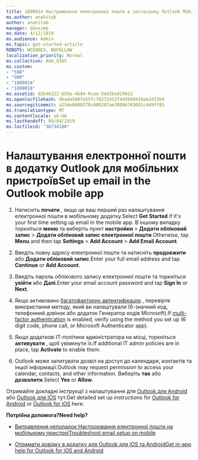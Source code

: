```yaml
---
title: 1800014 Настроювання електронної пошти в застосунку Outlook Mobile
ms.author: anahitab
author: anahitab
manager: dansimp
ms.date: 4/12/2018
ms.audience: Admin
ms.topic: get-started-article
ROBOTS: NOINDEX, NOFOLLOW
localization_priority: Normal
ms.collection: Adm_O365
ms.custom:
- "598"
- "900"
- "1800014"
- "1800018"
ms.assetid: d2b46122-b59a-4b94-9cae-5e42be819022
ms.openlocfilehash: 4bada589fa55fc78233d13f44566b919ab2d15b9
ms.sourcegitcommit: a256e8680379c006287ae30996763051c4d9ff85
ms.translationtype: MT
ms.contentlocale: uk-UA
ms.lasthandoff: 09/04/2019
ms.locfileid: "36734186"
---
```

# <a name="set-up-email-in-the-outlook-mobile-app"></a><span data-ttu-id="2083c-102">Налаштування електронної пошти в додатку Outlook для мобільних пристроїв</span><span class="sxs-lookup"><span data-stu-id="2083c-102">Set up email in the Outlook mobile app</span></span>

1. <span data-ttu-id="2083c-103">Натисніть **почати** , якщо це ваш перший раз налаштування електронної пошти в мобільному додатку.</span><span class="sxs-lookup"><span data-stu-id="2083c-103">Select **Get Started** if it's your first time setting up email in the mobile app.</span></span> <span data-ttu-id="2083c-104">В іншому випадку торкніться **меню** та виберіть пункт **настройки** \> **Додати обліковий запис** \> **Додати обліковий запис електронної пошти**.</span><span class="sxs-lookup"><span data-stu-id="2083c-104">Otherwise, tap **Menu** and then tap **Settings** \> **Add Account** \> **Add Email Account**.</span></span>

2. <span data-ttu-id="2083c-105">Введіть повну адресу електронної пошти та натисніть **продовжити** або **Додати обліковий запис**.</span><span class="sxs-lookup"><span data-stu-id="2083c-105">Enter your full email address and tap **Continue** or **Add Account**.</span></span>

3. <span data-ttu-id="2083c-106">Введіть пароль облікового запису електронної пошти та торкніться **увійти** або **Далі**.</span><span class="sxs-lookup"><span data-stu-id="2083c-106">Enter your email account password and tap **Sign In** or **Next**.</span></span>

4. <span data-ttu-id="2083c-107">Якщо активовано [багатофакторну автентифікацію](https://docs.microsoft.com/office365/admin/security-and-compliance/set-up-multi-factor-authentication) , перевірте використання методу, який ви налаштували (6-значний код, телефонний дзвінок або додаток Генератор кодів Microsoft).</span><span class="sxs-lookup"><span data-stu-id="2083c-107">If [multi-factor authentication](https://docs.microsoft.com/office365/admin/security-and-compliance/set-up-multi-factor-authentication) is enabled, verify using the method you set up (6 digit code, phone call, or Microsoft Authenticator app).</span></span>

5. <span data-ttu-id="2083c-108">Якщо додаткові ІТ-політики адміністратора на місці, торкніться **активувати** , щоб увімкнути їх.</span><span class="sxs-lookup"><span data-stu-id="2083c-108">If additional IT admin policies are in place, tap **Activate** to enable them.</span></span>

6. <span data-ttu-id="2083c-109">Outlook може запитувати дозвіл на доступ до календаря, контактів та іншої інформації.</span><span class="sxs-lookup"><span data-stu-id="2083c-109">Outlook may request permission to access your calendar, contacts, and other information.</span></span> <span data-ttu-id="2083c-110">Виберіть **так** або **дозволити**.</span><span class="sxs-lookup"><span data-stu-id="2083c-110">Select **Yes** or **Allow**.</span></span>

<span data-ttu-id="2083c-111">Отримайте докладні інструкції з налаштування для [Outlook для Android](https://support.office.com/article/886db551-8dfa-4fd5-b835-f8e532091872.aspx) або [Outlook для IOS](https://support.office.com/article/b2de2161-cc1d-49ef-9ef9-81acd1c8e234.aspx) тут.</span><span class="sxs-lookup"><span data-stu-id="2083c-111">Get detailed set up instructions for [Outlook for Android](https://support.office.com/article/886db551-8dfa-4fd5-b835-f8e532091872.aspx) or [Outlook for iOS](https://support.office.com/article/b2de2161-cc1d-49ef-9ef9-81acd1c8e234.aspx) here.</span></span>
  
 <span data-ttu-id="2083c-112">**Потрібна допомога?**</span><span class="sxs-lookup"><span data-stu-id="2083c-112">**Need help?**</span></span>
  
- [<span data-ttu-id="2083c-113">Виправлення неполадок Настроювання електронної пошти на мобільному пристрої</span><span class="sxs-lookup"><span data-stu-id="2083c-113">Troubleshoot email setup on mobile</span></span>](https://support.office.com/article/a264ef01-9c88-48fb-9285-7017e4f31f02.aspx)

- [<span data-ttu-id="2083c-114">Отримати довідку в додатку для Outlook для iOS та Android</span><span class="sxs-lookup"><span data-stu-id="2083c-114">Get in-app help for Outlook for iOS and Android</span></span>](https://support.office.com/article/218a22d1-9fa5-4889-b689-de1c63493243.aspx#ID0EAABAAA=Contact_Support)
